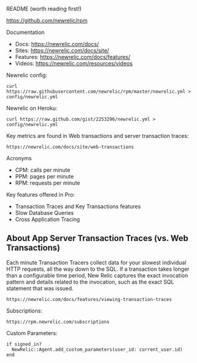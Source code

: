 README (worth reading first!)

  https://github.com/newrelic/rpm

Documentation

  * Docs: https://newrelic.com/docs/
  * Sites: https://newrelic.com/docs/site/
  * Features: https://newrelic.com/docs/features/
  * Videos: https://newrelic.com/resources/videos

Newrelic config:

    curl https://raw.githubusercontent.com/newrelic/rpm/master/newrelic.yml > config/newrelic.yml

Newrelic on Heroku:

    curl https://raw.github.com/gist/2253296/newrelic.yml > config/newrelic.yml

Key metrics are found in Web transactions and server transaction traces:

    https://newrelic.com/docs/site/web-transactions

Acronyms

* CPM: calls per minute
* PPM: pages per minute
* RPM: requests per minute

Key features offered in Pro:

* Transaction Traces and Key Transactions features
* Slow Database Queries
* Cross Application Tracing

## About App Server Transaction Traces (vs. Web Transactions)

Each minute Transaction Tracers collect data for your slowest individual HTTP
requests, all the way down to the SQL. If a transaction takes longer than a
configurable time period, New Relic captures the exact invocation pattern
and details related to the invocation, such as the exact SQL statement that
was issued.

    https://newrelic.com/docs/features/viewing-transaction-traces

Subscriptions:

    https://rpm.newrelic.com/subscriptions

Custom Parameters:

    if signed_in?
      NewRelic::Agent.add_custom_parameters(user_id: current_user.id)
    end
